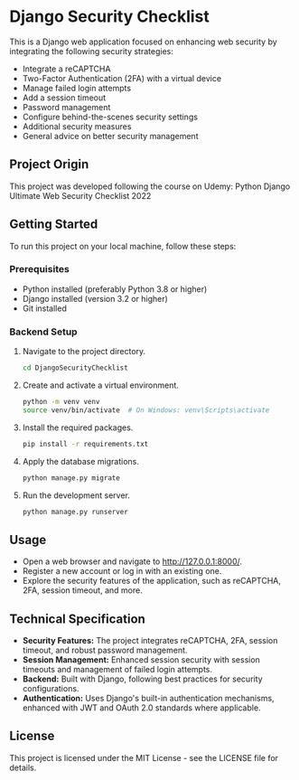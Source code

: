 # Django Security Checklist

This is a Django web application focused on enhancing web security by integrating the following security strategies:

- Integrate a reCAPTCHA
- Two-Factor Authentication (2FA) with a virtual device
- Manage failed login attempts
- Add a session timeout
- Password management
- Configure behind-the-scenes security settings
- Additional security measures
- General advice on better security management

## Project Origin

This project was developed following the course on Udemy: Python Django Ultimate Web Security Checklist 2022

## Getting Started

To run this project on your local machine, follow these steps:

### Prerequisites

- Python installed (preferably Python 3.8 or higher)
- Django installed (version 3.2 or higher)
- Git installed

### Backend Setup

1. Navigate to the project directory.
   ```bash
   cd DjangoSecurityChecklist
2. Create and activate a virtual environment.
   ```bash
   python -m venv venv
   source venv/bin/activate  # On Windows: venv\Scripts\activate
3. Install the required packages.
   ```bash
   pip install -r requirements.txt
4. Apply the database migrations.
   ```bash
   python manage.py migrate
5. Run the development server.
   ```bash
   python manage.py runserver

## Usage

- Open a web browser and navigate to http://127.0.0.1:8000/.
- Register a new account or log in with an existing one.
- Explore the security features of the application, such as reCAPTCHA, 2FA, session timeout, and more.

## Technical Specification

- **Security Features:** The project integrates reCAPTCHA, 2FA, session timeout, and robust password management.
- **Session Management:** Enhanced session security with session timeouts and management of failed login attempts.
- **Backend:** Built with Django, following best practices for security configurations.
- **Authentication:** Uses Django's built-in authentication mechanisms, enhanced with JWT and OAuth 2.0 standards where applicable.

## License

This project is licensed under the MIT License - see the LICENSE file for details.
